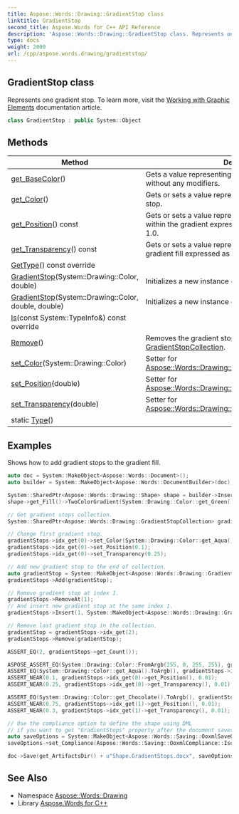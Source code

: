 ```yaml
---
title: Aspose::Words::Drawing::GradientStop class
linktitle: GradientStop
second_title: Aspose.Words for C++ API Reference
description: 'Aspose::Words::Drawing::GradientStop class. Represents one gradient stop. To learn more, visit the  documentation article in C++.'
type: docs
weight: 2000
url: /cpp/aspose.words.drawing/gradientstop/
---
```

## GradientStop class


Represents one gradient stop. To learn more, visit the [Working with Graphic Elements](https://docs.aspose.com/words/cpp/working-with-graphic-elements/) documentation article.

```cpp
class GradientStop : public System::Object
```

## Methods

| Method | Description |
| --- | --- |
| [get_BaseColor](./get_basecolor/)() | Gets a value representing the color of the gradient stop without any modifiers. |
| [get_Color](./get_color/)() | Gets or sets a value representing the color of the gradient stop. |
| [get_Position](./get_position/)() const | Gets or sets a value representing the position of a stop within the gradient expressed as a percent in range 0.0 to 1.0. |
| [get_Transparency](./get_transparency/)() const | Gets or sets a value representing the transparency of the gradient fill expressed as a percent in range 0.0 to 1.0. |
| [GetType](./gettype/)() const override |  |
| [GradientStop](./gradientstop/)(System::Drawing::Color, double) | Initializes a new instance of the [GradientStop](./) class. |
| [GradientStop](./gradientstop/)(System::Drawing::Color, double, double) | Initializes a new instance of the [GradientStop](./) class. |
| [Is](./is/)(const System::TypeInfo\&) const override |  |
| [Remove](./remove/)() | Removes the gradient stop from the parent [GradientStopCollection](../gradientstopcollection/). |
| [set_Color](./set_color/)(System::Drawing::Color) | Setter for [Aspose::Words::Drawing::GradientStop::get_Color](./get_color/). |
| [set_Position](./set_position/)(double) | Setter for [Aspose::Words::Drawing::GradientStop::get_Position](./get_position/). |
| [set_Transparency](./set_transparency/)(double) | Setter for [Aspose::Words::Drawing::GradientStop::get_Transparency](./get_transparency/). |
| static [Type](./type/)() |  |

## Examples



Shows how to add gradient stops to the gradient fill. 
```cpp
auto doc = System::MakeObject<Aspose::Words::Document>();
auto builder = System::MakeObject<Aspose::Words::DocumentBuilder>(doc);

System::SharedPtr<Aspose::Words::Drawing::Shape> shape = builder->InsertShape(Aspose::Words::Drawing::ShapeType::Rectangle, 80, 80);
shape->get_Fill()->TwoColorGradient(System::Drawing::Color::get_Green(), System::Drawing::Color::get_Red(), Aspose::Words::Drawing::GradientStyle::Horizontal, Aspose::Words::Drawing::GradientVariant::Variant2);

// Get gradient stops collection.
System::SharedPtr<Aspose::Words::Drawing::GradientStopCollection> gradientStops = shape->get_Fill()->get_GradientStops();

// Change first gradient stop.
gradientStops->idx_get(0)->set_Color(System::Drawing::Color::get_Aqua());
gradientStops->idx_get(0)->set_Position(0.1);
gradientStops->idx_get(0)->set_Transparency(0.25);

// Add new gradient stop to the end of collection.
auto gradientStop = System::MakeObject<Aspose::Words::Drawing::GradientStop>(System::Drawing::Color::get_Brown(), 0.5);
gradientStops->Add(gradientStop);

// Remove gradient stop at index 1.
gradientStops->RemoveAt(1);
// And insert new gradient stop at the same index 1.
gradientStops->Insert(1, System::MakeObject<Aspose::Words::Drawing::GradientStop>(System::Drawing::Color::get_Chocolate(), 0.75, 0.3));

// Remove last gradient stop in the collection.
gradientStop = gradientStops->idx_get(2);
gradientStops->Remove(gradientStop);

ASSERT_EQ(2, gradientStops->get_Count());

ASPOSE_ASSERT_EQ(System::Drawing::Color::FromArgb(255, 0, 255, 255), gradientStops->idx_get(0)->get_BaseColor());
ASSERT_EQ(System::Drawing::Color::get_Aqua().ToArgb(), gradientStops->idx_get(0)->get_Color().ToArgb());
ASSERT_NEAR(0.1, gradientStops->idx_get(0)->get_Position(), 0.01);
ASSERT_NEAR(0.25, gradientStops->idx_get(0)->get_Transparency(), 0.01);

ASSERT_EQ(System::Drawing::Color::get_Chocolate().ToArgb(), gradientStops->idx_get(1)->get_Color().ToArgb());
ASSERT_NEAR(0.75, gradientStops->idx_get(1)->get_Position(), 0.01);
ASSERT_NEAR(0.3, gradientStops->idx_get(1)->get_Transparency(), 0.01);

// Use the compliance option to define the shape using DML
// if you want to get "GradientStops" property after the document saves.
auto saveOptions = System::MakeObject<Aspose::Words::Saving::OoxmlSaveOptions>();
saveOptions->set_Compliance(Aspose::Words::Saving::OoxmlCompliance::Iso29500_2008_Strict);

doc->Save(get_ArtifactsDir() + u"Shape.GradientStops.docx", saveOptions);
```

## See Also

* Namespace [Aspose::Words::Drawing](../)
* Library [Aspose.Words for C++](../../)
